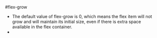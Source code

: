 #flex-grow
- The default value of flex-grow is 0, which means the flex item will not grow and will maintain its initial size, even if there is extra space available in the flex container.
- 